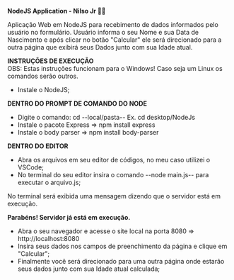 <strong> NodeJS Application - Nilso Jr 👨‍💻 </strong>

Aplicação Web em NodeJS para recebimento de dados informados pelo usuário no formulário.
Usuário informa o seu Nome e sua Data de Nascimento e após clicar no botão "Calcular" ele será direcionado para a outra página que exibirá seus Dados junto com sua Idade atual.

<strong>INSTRUÇÕES DE EXECUÇÃO</strong>
<br>
OBS: Estas instruções funcionam para o Windows! Caso seja um Linux os comandos serão outros.

- Instale o NodeJS;

<strong>DENTRO DO PROMPT DE COMANDO DO NODE</strong>
- Digite o comando: cd --local/pasta-- Ex. cd desktop/NodeJs 
- Instale o pacote Express => npm install express
- Instale o body parser => npm install body-parser

<strong>DENTRO DO EDITOR</strong>
- Abra os arquivos em seu editor de códigos, no meu caso utilizei o VSCode;
- No terminal do seu editor insira o comando --node main.js-- para executar o arquivo.js;

No terminal será exibida uma mensagem dizendo que o servidor está em execução.

<strong>Parabéns! Servidor já está em execução.</strong>

- Abra o seu navegador e acesse o site local na porta 8080 => http://localhost:8080
- Insira seus dados nos campos de preenchimento da página e clique em "Calcular";
- Finalmente você será direcionado para uma outra página onde estarão seus dados junto com sua Idade atual calculada;


